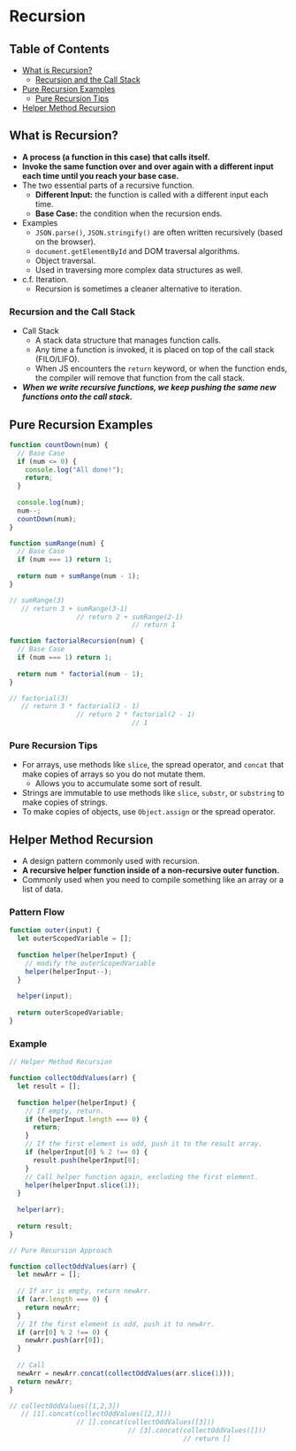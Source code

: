 # Recursion

## Table of Contents
- [What is Recursion?](#what-is-recursion)
  - [Recursion and the Call Stack](#recursion-and-the-call-stack)
- [Pure Recursion Examples](#pure-recursion-examples)
  - [Pure Recursion Tips](#pure-recursion-tips)
- [Helper Method Recursion](#helper-method-recursion)

## What is Recursion?
- **A process (a function in this case) that calls itself.**
- **Invoke the same function over and over again with a different input each time until you reach your base case.**
- The two essential parts of a recursive function.
  - **Different Input:** the function is called with a different input each time.
  - **Base Case:** the condition when the recursion ends.
- Examples
  - `JSON.parse()`, `JSON.stringify()` are often written recursively (based on the browser).
  - `document.getElementById` and DOM traversal algorithms.
  - Object traversal.
  - Used in traversing more complex data structures as well.
- c.f. Iteration.
  - Recursion is sometimes a cleaner alternative to iteration.
### Recursion and the Call Stack
- Call Stack
  - A stack data structure that manages function calls.
  - Any time a function is invoked, it is placed on top of the call stack (FILO/LIFO).
  - When JS encounters the `return` keyword, or when the function ends, the compiler will remove that function from the call stack.
- ***When we write recursive functions, we keep pushing the same new functions onto the call stack.***

## Pure Recursion Examples
```js
function countDown(num) {
  // Base Case
  if (num <= 0) {
    console.log("All done!");
    return;
  }
  
  console.log(num);
  num--;
  countDown(num);
}
```
```js
function sumRange(num) {
  // Base Case
  if (num === 1) return 1;
  
  return num + sumRange(num - 1);
}

// sumRange(3)
   // return 3 + sumRange(3-1)
                 // return 2 + sumRange(2-1)
                               // return 1
```
```js
function factorialRecursion(num) {
  // Base Case
  if (num === 1) return 1;
  
  return num * factorial(num - 1);
}

// factorial(3)
   // return 3 * factorial(3 - 1)
                 // return 2 * factorial(2 - 1)
                               // 1
```
### Pure Recursion Tips
- For arrays, use methods like `slice`, the spread operator, and `concat` that make copies of arrays so you do not mutate them.
  - Allows you to accumulate some sort of result.
- Strings are immutable to use methods like `slice`, `substr`, or `substring` to make copies of strings.
- To make copies of objects, use `Object.assign` or the spread operator.

## Helper Method Recursion
- A design pattern commonly used with recursion.
- **A recursive helper function inside of a non-recursive outer function.**
- Commonly used when you need to compile something like an array or a list of data.
### Pattern Flow
```js
function outer(input) {
  let outerScopedVariable = [];
  
  function helper(helperInput) {
    // modify the outerScopedVariable
    helper(helperInput--);
  }
  
  helper(input);
  
  return outerScopedVariable;
}
```
### Example
```js
// Helper Method Recursion

function collectOddValues(arr) {
  let result = [];
  
  function helper(helperInput) {
    // If empty, return.
    if (helperInput.length === 0) {
      return;
    }
    // If the first element is odd, push it to the result array.
    if (helperInput[0] % 2 !== 0) {
      result.push(helperInput[0];
    }
    // Call helper function again, excluding the first element.
    helper(helperInput.slice(1));
  }
  
  helper(arr);
  
  return result;
}
```
```js
// Pure Recursion Approach

function collectOddValues(arr) {
  let newArr = [];
  
  // If arr is empty, return newArr.
  if (arr.length === 0) {
    return newArr;
  }
  // If the first element is odd, push it to newArr.
  if (arr[0] % 2 !== 0) {
    newArr.push(arr[0]);
  }
  
  // Call 
  newArr = newArr.concat(collectOddValues(arr.slice(1)));
  return newArr;
}

// collectOddValues([1,2,3])
   // [1].concat(collectOddValues([2,3]))
                 // [].concat(collectOddValues([3]))
                              // [3].concat(collectOddValues([]))
                                            // return []
```

## 
